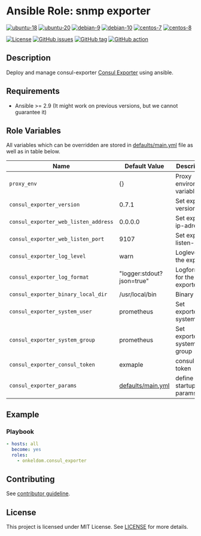 # Ansible Role: snmp exporter

[![ubuntu-18](https://img.shields.io/badge/ubuntu-18.x-orange?style=flat&logo=ubuntu)](https://ubuntu.com/)
[![ubuntu-20](https://img.shields.io/badge/ubuntu-20.x-orange?style=flat&logo=ubuntu)](https://ubuntu.com/)
[![debian-9](https://img.shields.io/badge/debian-9.x-orange?style=flat&logo=debian)](https://www.debian.org/)
[![debian-10](https://img.shields.io/badge/debian-10.x-orange?style=flat&logo=debian)](https://www.debian.org/)
[![centos-7](https://img.shields.io/badge/centos-7.x-orange?style=flat&logo=centos)](https://www.centos.org/)
[![centos-8](https://img.shields.io/badge/centos-8.x-orange?style=flat&logo=centos)](https://www.centos.org/)

[![License](https://img.shields.io/badge/license-MIT%20License-brightgreen.svg?style=flat)](https://opensource.org/licenses/MIT)
[![GitHub issues](https://img.shields.io/github/issues/OnkelDom/ansible-role-consul-exporter?style=flat)](https://github.com/OnkelDom/ansible-role-consul-exporter/issues)
[![GitHub tag](https://img.shields.io/github/tag/OnkelDom/ansible-role-consul-exporter.svg?style=flat)](https://github.com/OnkelDom/ansible-role-consul-exporter/tags)
[![GitHub action](https://github.com/OnkelDom/ansible-role-consul-exporter/workflows/ansible-lint/badge.svg)](https://github.com/OnkelDom/ansible-role-consul-exporter)

## Description

Deploy and manage consul-exporter [Consul Exporter](https://github.com/prometheus/consul_exporter) using ansible.

## Requirements

- Ansible >= 2.9 (It might work on previous versions, but we cannot guarantee it)

## Role Variables

All variables which can be overridden are stored in [defaults/main.yml](defaults/main.yml) file as well as in table below.

| Name           | Default Value | Description                        |
| -------------- | ------------- | -----------------------------------|
| `proxy_env` | {} | Proxy environment variables |
| `consul_exporter_version` | 0.7.1 | Set exporter version |
| `consul_exporter_web_listen_address` | 0.0.0.0 | Set exporter ip-adress |
| `consul_exporter_web_listen_port` | 9107 | Set exporter listen-port |
| `consul_exporter_log_level` | warn | Loglevel for the exporter |
| `consul_exporter_log_format` | "logger:stdout?json=true" | Logformat for the exporter |
| `consul_exporter_binary_local_dir` | /usr/local/bin | Binary Path |
| `consul_exporter_system_user` | prometheus | Set exporters system user |
| `consul_exporter_system_group` | prometheus | Set exporters system group |
| `consul_exporter_consul_token` | exmaple | consul token |
| `consul_exporter_params` | [defaults/main.yml](defaults/main.yml) | define startup params |

## Example

### Playbook

```yaml
- hosts: all
  become: yes
  roles:
    - onkeldom.consul_exporter
```

## Contributing

See [contributor guideline](CONTRIBUTING.md).

## License

This project is licensed under MIT License. See [LICENSE](/LICENSE) for more details.
